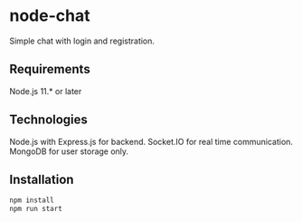 # node-chat 
Simple chat with login and registration.

## Requirements
Node.js 11.* or later

## Technologies
Node.js with Express.js for backend.
Socket.IO for real time communication.
MongoDB for user storage only.

## Installation
``` bash
npm install
npm run start
```